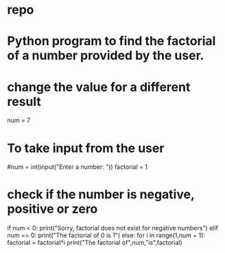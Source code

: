 # repo
# Python program to find the factorial of a number provided by the user.
# change the value for a different result
num = 7
# To take input from the user
#num = int(input("Enter a number: "))
factorial = 1
# check if the number is negative, positive or zero
if num < 0:
   print("Sorry, factorial does not exist for negative numbers")
elif num == 0:
   print("The factorial of 0 is 1")
else:
   for i in range(1,num + 1):
       factorial = factorial*i
   print("The factorial of",num,"is",factorial)
